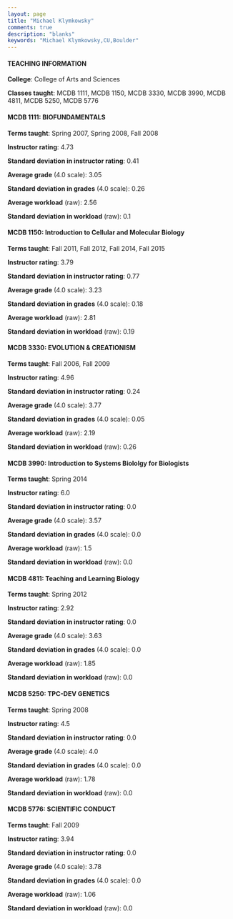 ```yaml
---
layout: page
title: "Michael Klymkowsky" 
comments: true
description: "blanks"
keywords: "Michael Klymkowsky,CU,Boulder"
---
```

<head>
<script src="https://ajax.googleapis.com/ajax/libs/jquery/2.1.3/jquery.min.js"></script>
<script src="https://dl.dropboxusercontent.com/s/pc42nxpaw1ea4o9/highcharts.js?dl=0"></script>
<!-- <script src="../assets/js/highcharts.js"></script> -->
<style type="text/css">@font-face {
	font-family: "Bebas Neue";
	src: url(https://www.filehosting.org/file/details/544349/BebasNeue Regular.otf) format("opentype");
	}
	h1.Bebas { 
		font-family: "Bebas Neue", Verdana, Tahoma;
	}
</style>
</head>
	   
#### TEACHING INFORMATION

**College**: College of Arts and Sciences

**Classes taught**: MCDB 1111, MCDB 1150, MCDB 3330, MCDB 3990, MCDB 4811, MCDB 5250, MCDB 5776

#### MCDB 1111: BIOFUNDAMENTALS

**Terms taught**: Spring 2007, Spring 2008, Fall 2008

**Instructor rating**: 4.73

**Standard deviation in instructor rating**: 0.41

**Average grade** (4.0 scale): 3.05

**Standard deviation in grades** (4.0 scale): 0.26

**Average workload** (raw): 2.56

**Standard deviation in workload** (raw): 0.1

#### MCDB 1150: Introduction to Cellular and Molecular Biology

**Terms taught**: Fall 2011, Fall 2012, Fall 2014, Fall 2015

**Instructor rating**: 3.79

**Standard deviation in instructor rating**: 0.77

**Average grade** (4.0 scale): 3.23

**Standard deviation in grades** (4.0 scale): 0.18

**Average workload** (raw): 2.81

**Standard deviation in workload** (raw): 0.19

#### MCDB 3330: EVOLUTION & CREATIONISM

**Terms taught**: Fall 2006, Fall 2009

**Instructor rating**: 4.96

**Standard deviation in instructor rating**: 0.24

**Average grade** (4.0 scale): 3.77

**Standard deviation in grades** (4.0 scale): 0.05

**Average workload** (raw): 2.19

**Standard deviation in workload** (raw): 0.26

#### MCDB 3990: Introduction to Systems Biololgy for Biologists

**Terms taught**: Spring 2014

**Instructor rating**: 6.0

**Standard deviation in instructor rating**: 0.0

**Average grade** (4.0 scale): 3.57

**Standard deviation in grades** (4.0 scale): 0.0

**Average workload** (raw): 1.5

**Standard deviation in workload** (raw): 0.0

#### MCDB 4811: Teaching and Learning Biology

**Terms taught**: Spring 2012

**Instructor rating**: 2.92

**Standard deviation in instructor rating**: 0.0

**Average grade** (4.0 scale): 3.63

**Standard deviation in grades** (4.0 scale): 0.0

**Average workload** (raw): 1.85

**Standard deviation in workload** (raw): 0.0

#### MCDB 5250: TPC-DEV GENETICS

**Terms taught**: Spring 2008

**Instructor rating**: 4.5

**Standard deviation in instructor rating**: 0.0

**Average grade** (4.0 scale): 4.0

**Standard deviation in grades** (4.0 scale): 0.0

**Average workload** (raw): 1.78

**Standard deviation in workload** (raw): 0.0

#### MCDB 5776: SCIENTIFIC CONDUCT

**Terms taught**: Fall 2009

**Instructor rating**: 3.94

**Standard deviation in instructor rating**: 0.0

**Average grade** (4.0 scale): 3.78

**Standard deviation in grades** (4.0 scale): 0.0

**Average workload** (raw): 1.06

**Standard deviation in workload** (raw): 0.0

